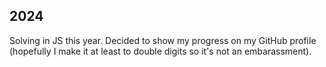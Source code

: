 ## 2024
Solving in JS this year. Decided to show my progress on my GitHub profile (hopefully I make it at least to double digits so it's not an embarassment).
